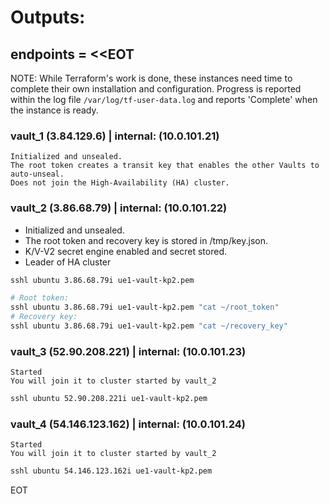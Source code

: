 # Outputs:

## endpoints = <<EOT

  NOTE: While Terraform's work is done, these instances need time to complete
        their own installation and configuration. Progress is reported within
        the log file `/var/log/tf-user-data.log` and reports 'Complete' when
        the instance is ready.

  ### vault_1 (3.84.129.6) | internal: (10.0.101.21)
    Initialized and unsealed.
    The root token creates a transit key that enables the other Vaults to auto-unseal.
    Does not join the High-Availability (HA) cluster.

  ### vault_2 (3.86.68.79) | internal: (10.0.101.22)
- Initialized and unsealed.
- The root token and recovery key is stored in /tmp/key.json.
- K/V-V2 secret engine enabled and secret stored.
- Leader of HA cluster
```sh
sshl ubuntu 3.86.68.79i ue1-vault-kp2.pem

# Root token:
sshl ubuntu 3.86.68.79i ue1-vault-kp2.pem "cat ~/root_token"
# Recovery key:
sshl ubuntu 3.86.68.79i ue1-vault-kp2.pem "cat ~/recovery_key"
```

  ### vault_3 (52.90.208.221) | internal: (10.0.101.23)
    Started
    You will join it to cluster started by vault_2
```sh
sshl ubuntu 52.90.208.221i ue1-vault-kp2.pem
```

  ### vault_4 (54.146.123.162) | internal: (10.0.101.24)
    Started
    You will join it to cluster started by vault_2
```sh
sshl ubuntu 54.146.123.162i ue1-vault-kp2.pem
```

EOT
